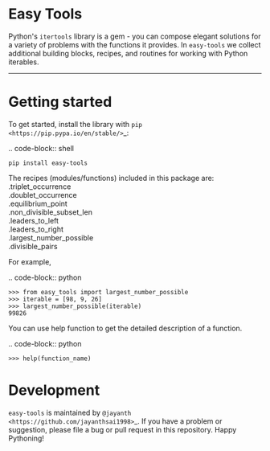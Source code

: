 
Easy Tools
==============


Python's ``itertools`` library is a gem - you can compose elegant solutions
for a variety of problems with the functions it provides. In ``easy-tools``
we collect additional building blocks, recipes, and routines for working with
Python iterables.

----


Getting started
===============

To get started, install the library with `pip <https://pip.pypa.io/en/stable/>`_:

.. code-block:: shell

    pip install easy-tools

The recipes (modules/functions) included in this package are:\
	.triplet_occurrence\
	.doublet_occurrence\
	.equilibrium_point\
	.non_divisible_subset_len\
	.leaders_to_left\
	.leaders_to_right\
	.largest_number_possible\
	.divisible_pairs


For example,

.. code-block:: python

    >>> from easy_tools import largest_number_possible
    >>> iterable = [98, 9, 26]
    >>> largest_number_possible(iterable)
    99826




You can use help function to get the detailed description of a function.

.. code-block:: python

    >>> help(function_name)

Development
===========

``easy-tools`` is maintained by `@jayanth <https://github.com/jayanthsai1998>`_.
If you have a problem or suggestion, please file a bug or pull request in this
repository. Happy Pythoning!
